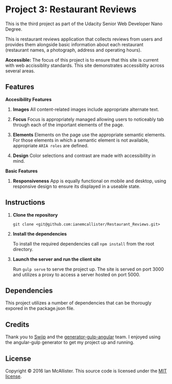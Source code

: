 # Project 3: Restaurant Reviews

This is the third project as part of the Udacity Senior Web Developer Nano Degree.

This is restaurant reviews application that collects reviews from users and provides them alongside basic information about each restaurant (restaurant names, a photograph, address and operating hours).

**Accessible:** The focus of this project is to ensure that this site is current with web accissiblity standards.  This site demonstrates accessiblity across several areas.

## Features
**Accesibility Features**

1. **Images**
	All content-related images include appropriate alternate text.

2. **Focus**
	Focus is appropriately managed allowing users to noticeably tab through each of the important elements of the page.

3. **Elements**
	Elements on the page use the appropriate semantic elements. For those elements in which a semantic element is not available, appropriate `ARIA roles` are defined.

4. **Design**
	Color selections and contrast are made with accessibility in mind.

**Basic Features**

1. **Responsiveness**
	App is equally functional on mobile and desktop, using responsive design to ensure its displayed in a useable state.

## Instructions

1. **Clone the repository**

	`git clone <git@github.com:ianemcallister/Restaurant_Reviews.git>`

2. **Install the dependencies**

	To install the required dependencies call `npm install` from the root directory.

4. **Launch the server and run the client site**

	Run `gulp serve` to serve the project up. The site is served on port 3000 and utilizes a proxy to access a server hosted on port 5000.

## Dependencies

This project utilizes a number of dependencies that can be thorougly expored in the package.json file. 

## Credits

Thank you to [Swiip](https://github.com/Swiip) and the [generator-gulp-angular](https://github.com/Swiip/generator-gulp-angular) team.  I enjoyed using the angular-gulp generator to get my project up and running.

## License

Copyright © 2016 Ian McAllister. This source code is licensed under the [MIT license](https://en.wikipedia.org/wiki/MIT_License).